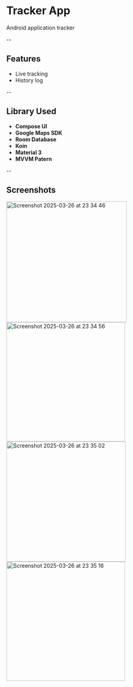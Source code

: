 # Tracker App
 Android application tracker
 
--

##  Features
 - Live tracking
 - History log

--

## Library Used
- **Compose UI** 
- **Google Maps SDK** 
- **Room Database** 
- **Koin** 
- **Material 3**
- **MVVM Patern**

--

## Screenshots
<img width="315" alt="Screenshot 2025-03-26 at 23 34 46" src="https://github.com/user-attachments/assets/23ac0dee-d04a-47f6-8433-5939b309b683" />
<img width="311" alt="Screenshot 2025-03-26 at 23 34 56" src="https://github.com/user-attachments/assets/68e3dda8-1188-4baa-b5d2-645e28fdbfd0" />
<img width="313" alt="Screenshot 2025-03-26 at 23 35 02" src="https://github.com/user-attachments/assets/7fb81f9c-c640-4fc8-a78c-3ce2aa279c11" />
<img width="311" alt="Screenshot 2025-03-26 at 23 35 16" src="https://github.com/user-attachments/assets/64c00529-2a89-4141-9e74-a2eee5719fd4" />




